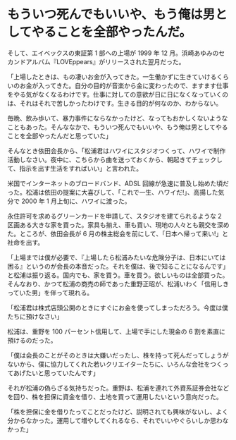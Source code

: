 # もういつ死んでもいいや、もう俺は男としてやることを全部やったんだ。

そして、エイベックスの東証第 1 部への上場が 1999 年 12 月。浜崎あゆみのセカンドアルバム『LOVEppears』がリリースされた翌月だった。

「上場したときは、もの凄いお金が入ってきた。一生働かずに生きていけるくらいのお金が入ってきた。自分の目的が音楽から金に変わったので、ますます仕事をやる気がなくなるわけです。仕事に対しての意欲が日に日になくなっていくのは、それはそれで苦しかったわけです。生きる目的が何なのか、わからない。

毎晩、飲み歩いて、暴力事件にならなかったけど、なってもおかしくないようなこともあった。そんななかで、もういつ死んでもいいや、もう俺は男としてやることを全部やったんだと思っていた」

そんなとき依田会長から、「松浦君はハワイにスタジオつくって、ハワイで制作活動しなさい。夜中に、こちらから曲を送っておくから、朝起きてチェックして、指示を出す生活をすればいい」と言われた。

米国でインターネットのブロードバンド、ADSL 回線が急速に普及し始めた頃だった。松浦は依田の提案に大喜びして、「これで一生、ハワイだ!」、高揚した気分で 2000 年 1 月上旬に、ハワイに渡った。

永住許可を求めるグリーンカードを申請して、スタジオを建てられるような 2 区画ある大きな家を買った。家具も揃え、車も買い、現地の人々とも親交を深めた。ところが、依田会長が 6 月の株主総会を前にして、「日本へ帰って来い!」と社命を出す。

「上場までは僕が必要で、『上場したら松浦みたいな危険分子は、日本にいては困る』というのが会長の本音だった。それを僕は、後で知ることになるんです」と松浦は振り返る。国内でも、家を買う。車を買う。欲しいものは全部買った。そんなおり、かつて松浦の商売の師であった重野正昭が、松浦いわく「信用しきっていた男」を伴って現れる。

「松浦君は株式店頭公開のときにすぐにお金を使ってしまっただろう。今度は僕たちに預けなさい」

松浦は、重野を 100 パーセント信用して、上場で手にした現金の 6 割を素直に預けるのだった。

「僕は会長のことがそのときは大嫌いだったし、株を持って死んだってしょうがないから、僕に協力してくれた若いクリエイターたちに、いろんな会社をつくってあげたいと思っていたんです」

それが松浦の偽らざる気持ちだった。重野は、松浦を連れて外資系証券会社などを回り、株を担保に資金を借り、土地を買って運用したいという意向だった。

「株を担保に金を借りたってことだったけど、説明されても興味がないし、よく分からなかった。運用して増やしてくれるなら、それでいいやぐらいしか思わなかった」

